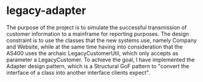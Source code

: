 # legacy-adapter
The purpose of the project is to simulate the successful transmission of customer information to a mainframe for reporting purposes. The design constraint is to use the classes that the new systems use, namely Company and Website, while at the same time having into consideration that the AS400 uses the archaic LegacyCustomerUtil, which only accepts as parameter a LegacyCustomer. To achieve the goal, I have implemented the Adapter design pattern, which is a Structural GoF pattern to "convert the interface of a class into another interface clients expect".
